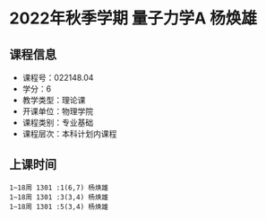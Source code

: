 # 2022年秋季学期 量子力学A 杨焕雄






## 课程信息

- 课程号：022148.04
- 学分：6
- 教学类型：理论课
- 开课单位：物理学院
- 课程类别：专业基础
- 课程层次：本科计划内课程

## 上课时间

```
1~18周 1301 :1(6,7) 杨焕雄
1~18周 1301 :3(3,4) 杨焕雄
1~18周 1301 :5(3,4) 杨焕雄
```

